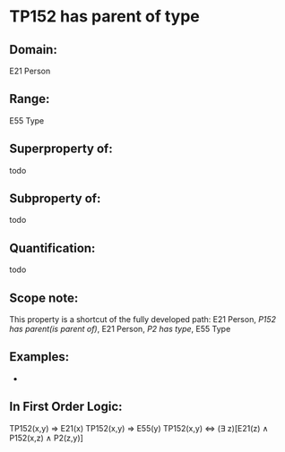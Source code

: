 # TP152 has parent of type

## Domain: 

E21 Person

## Range: 

E55 Type

## Superproperty of: 

todo

## Subproperty of: 

todo

## Quantification: 

todo

## Scope note: 

This property is a shortcut of the fully developed path: E21 Person, _P152 has parent(is parent of)_, E21 Person, _P2 has type_, E55 Type

## Examples: 

* 

## In First Order Logic: 

TP152(x,y) ⇒ E21(x)
TP152(x,y) ⇒ E55(y)
TP152(x,y) ⇔ (∃ z)[E21(z) ∧ P152(x,z) ∧ P2(z,y)]

